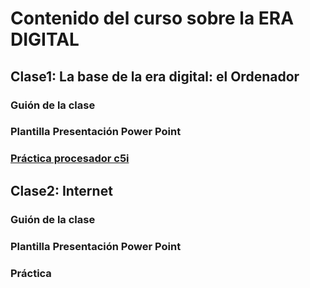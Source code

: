 # Contenido del curso sobre la ERA DIGITAL

## Clase1: La base de la era digital: el Ordenador

### Guión de la clase
### Plantilla Presentación Power Point 
### [Práctica procesador c5i](https://pauandalt.github.io/Practica_Redes_Neuronales/)



## Clase2: Internet

### Guión de la clase
### Plantilla Presentación Power Point 
### Práctica


